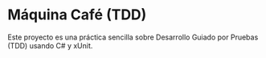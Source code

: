# Máquina Café (TDD)

Este proyecto es una práctica sencilla sobre Desarrollo Guiado por Pruebas (TDD) usando C# y xUnit.

